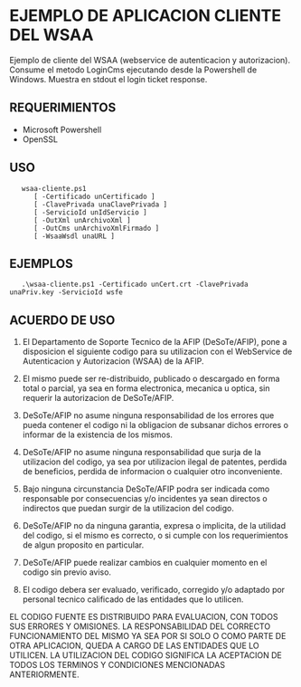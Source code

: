 EJEMPLO DE APLICACION CLIENTE DEL WSAA
======================================

Ejemplo de cliente del WSAA (webservice de autenticacion y autorizacion). 
Consume el metodo LoginCms ejecutando desde la Powershell de Windows. 
Muestra en stdout el login ticket response. 


REQUERIMIENTOS
--------------

- Microsoft Powershell
- OpenSSL


USO
---

```
   wsaa-cliente.ps1 
      [ -Certificado unCertificado ] 
      [ -ClavePrivada unaClavePrivada ]
      [ -ServicioId unIdServicio ]
      [ -OutXml unArchivoXml ]
      [ -OutCms unArchivoXmlFirmado ]
      [ -WsaaWsdl unaURL ]
``` 

   
EJEMPLOS
--------

```
   .\wsaa-cliente.ps1 -Certificado unCert.crt -ClavePrivada unaPriv.key -ServicioId wsfe
```


ACUERDO DE USO
--------------

1. El Departamento de Soporte Tecnico de la AFIP (DeSoTe/AFIP), pone a disposicion
el siguiente codigo para su utilizacion con el WebService de Autenticacion y Autorizacion (WSAA)
de la AFIP.

2. El mismo puede ser re-distribuido, publicado o descargado en forma total o parcial, ya sea
en forma electronica, mecanica u optica, sin requerir la autorizacion de DeSoTe/AFIP. 

3. DeSoTe/AFIP no asume ninguna responsabilidad de los errores que pueda contener el codigo ni la
obligacion de subsanar dichos errores o informar de la existencia de los mismos.

4. DeSoTe/AFIP no asume ninguna responsabilidad que surja de la utilizacion del codigo, ya sea por
utilizacion ilegal de patentes, perdida de beneficios, perdida de informacion o cualquier otro
inconveniente.

5. Bajo ninguna circunstancia DeSoTe/AFIP podra ser indicada como responsable por consecuencias y/o
incidentes ya sean directos o indirectos que puedan surgir de la utilizacion del codigo.

6. DeSoTe/AFIP no da ninguna garantia, expresa o implicita, de la utilidad del codigo, si el mismo es
correcto, o si cumple con los requerimientos de algun proposito en particular.

7. DeSoTe/AFIP puede realizar cambios en cualquier momento en el codigo sin previo aviso.

8. El codigo debera ser evaluado, verificado, corregido y/o adaptado por personal tecnico calificado
de las entidades que lo utilicen.

EL CODIGO FUENTE ES DISTRIBUIDO PARA EVALUACION, CON TODOS SUS ERRORES Y OMISIONES. LA
RESPONSABILIDAD DEL CORRECTO FUNCIONAMIENTO DEL MISMO YA SEA POR SI SOLO O COMO PARTE DE
OTRA APLICACION, QUEDA A CARGO DE LAS ENTIDADES QUE LO UTILICEN. LA UTILIZACION DEL CODIGO
SIGNIFICA LA ACEPTACION DE TODOS LOS TERMINOS Y CONDICIONES MENCIONADAS ANTERIORMENTE.
